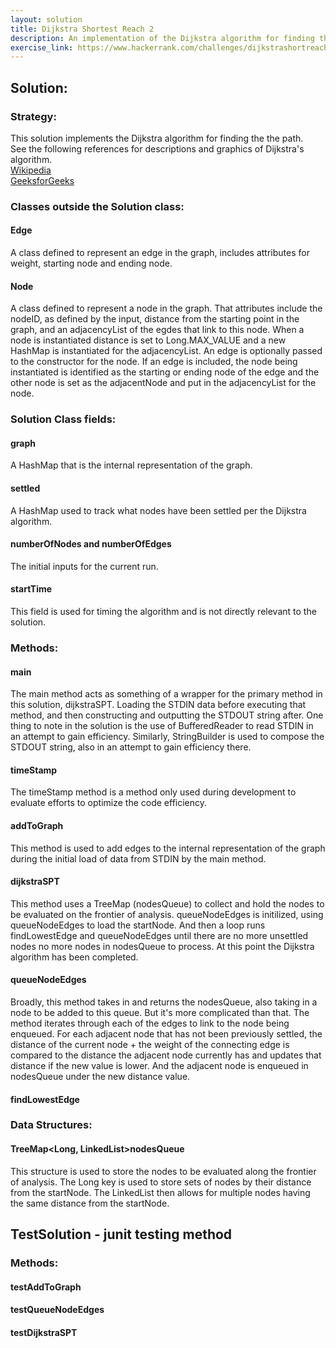 ```yaml
---
layout: solution
title: Dijkstra Shortest Reach 2
description: An implementation of the Dijkstra algorithm for finding the the shortest distance path from a starting position node to all of the other nodes in a graph.
exercise_link: https://www.hackerrank.com/challenges/dijkstrashortreach
---
```

## Solution:
### Strategy:
This solution implements the Dijkstra algorithm for finding the the path.<br>
See the following references for descriptions and graphics  of Dijkstra's algorithm.<br>
[Wikipedia](https://en.wikipedia.org/wiki/Dijkstra's_algorithm)<br>
[GeeksforGeeks](http://www.geeksforgeeks.org/greedy-algorithms-set-6-dijkstras-shortest-path-algorithm/)
### Classes outside the Solution class:
#### Edge
A class defined to represent an edge in the graph, includes attributes for weight, starting node and ending node.
#### Node
A class defined to represent a node in the graph. That attributes include the nodeID, as defined by the input, distance from the starting point in the graph, and an adjacencyList of the egdes that link to this node. When a node is instantiated distance is set to Long.MAX_VALUE and a new HashMap is instantiated for the adjacencyList. An edge is optionally passed to the constructor for the node. If an edge is included, the node being instantiated is identified as the starting or ending node of the edge and the other node is set as the adjacentNode and put in the adjacencyList for the node.
### Solution Class fields:
#### graph
A HashMap that is the internal representation of the graph.
#### settled
A HashMap used to track what nodes have been settled per the Dijkstra algorithm.
#### numberOfNodes and numberOfEdges
The initial inputs for the  current run.
#### startTime
This field is used for timing the algorithm and is not directly relevant to the solution.
### Methods:
#### main
The main method acts as something of a wrapper for the primary method in this solution, dijkstraSPT. Loading the STDIN data before executing that method, and then constructing and outputting the STDOUT string after. One thing to note in the solution is the use of BufferedReader to read STDIN in an attempt to gain efficiency. Similarly, StringBuilder is used to compose the STDOUT string, also in an attempt to gain efficiency there.
#### timeStamp
The timeStamp method is a method only used during development to evaluate efforts to optimize the code efficiency.
#### addToGraph
This method is used to add edges to the internal representation of the graph during the initial load of data from STDIN by the main method.
#### dijkstraSPT
This method uses a TreeMap (nodesQueue) to collect and hold the nodes to be evaluated on the frontier of analysis.
queueNodeEdges is initilized, using queueNodeEdges to load the startNode. And then a loop runs findLowestEdge and queueNodeEdges until there are no more unsettled nodes no more nodes in nodesQueue to process. At this point the Dijkstra algorithm has been completed.
#### queueNodeEdges
Broadly, this method takes in and returns the nodesQueue, also taking in a node to be added to this queue. But it's more complicated than that. The method iterates through each of the edges to link to the node being enqueued. For each adjacent node that has not been previously settled, the distance of the current node + the weight of the connecting edge is compared to the distance the adjacent node currently has and updates that distance if the new value is lower. And the adjacent node is enqueued in nodesQueue under the new distance value.
#### findLowestEdge
### Data Structures:
#### TreeMap<Long, LinkedList<Integer>>nodesQueue
This structure is used to store the nodes to be evaluated along the frontier of analysis. The Long key is used to store sets of nodes by their distance from the startNode. The LinkedList then allows for multiple nodes having the same distance from the startNode.
## TestSolution - junit testing method
### Methods:
#### testAddToGraph
#### testQueueNodeEdges
#### testDijkstraSPT
